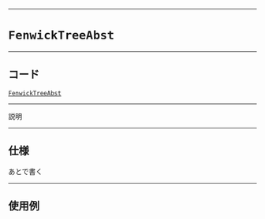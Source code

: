 _____

# `FenwickTreeAbst`

_____

## コード

[`FenwickTreeAbst`](https://github.com/titanium-22/Library_py/blob/main/DataStructures/FenwickTree/FenwickTreeAbst.py)
<!-- code=https://github.com/titanium-22/Library_py/blob/main/DataStructures\FenwickTree\FenwickTreeAbst.py -->

_____

説明

_____

## 仕様

あとで書く

_____

## 使用例

```python
```

